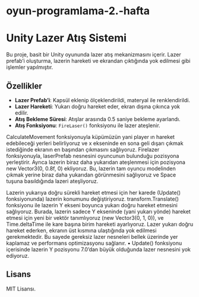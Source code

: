 # oyun-programlama-2.-hafta
# Unity Lazer Atış Sistemi

Bu proje, basit bir Unity oyununda lazer atış mekanizmasını içerir. Lazer prefab’i oluşturma, lazerin hareketi ve ekrandan çıktığında yok edilmesi gibi işlemler yapılmıştır.

## Özellikler
- **Lazer Prefab’i**: Kapsül eklenip ölçeklendirildi, materyal ile renklendirildi.
- **Lazer Hareketi**: Yukarı doğru hareket eder, ekran dışına çıkınca yok edilir.
- **Atış Bekleme Süresi**: Atışlar arasında 0.5 saniye bekleme ayarlandı.
- **Atış Fonksiyonu**: `FireLaser()` fonksiyonu ile lazer ateşlenir.


CalculateMovement fonksiyonuyla küpümüzün yani player ın hareket edebileceği yerleri belirliyoruz ve x ekseninde en sona geli dışarı çıkmak istediğinde ekranın en başından çıkmasını sağlıyoruz.
Firelazer  fonksiyonuyla, laserPrefab nesnesini oyuncunun bulunduğu pozisyona yerleştirir. Ayrıca lazerin biraz daha yukarıdan ateşlenmesi için pozisyona new Vector3(0, 0.8f, 0) ekliyoruz. Bu, lazerin tam oyuncu modelinden çıkmak yerine biraz daha yukarıdan görünmesini sağlıyoruz ve Space tuşuna basıldığında lazeri ateşliyoruz.

Lazerin yukarıya doğru sürekli hareket etmesi için her karede (Update() fonksiyonunda) lazerin konumunu değiştiriyoruz. transform.Translate() fonksiyonu ile lazerin Y ekseni boyunca yukarı doğru hareket etmesini sağlıyoruz.
Burada, lazerin sadece Y ekseninde (yani yukarı yönde) hareket etmesi için yeni bir vektör tanımlıyoruz (new Vector3(0, 1, 0)), ve Time.deltaTime ile kare başına birim hareketi ayarlıyoruz.
Lazer yukarı doğru hareket ederken, ekranın üst kısmına ulaştığında yok edilmesi gerekmektedir. Bu sayede gereksiz lazer nesneleri bellek üzerinde yer kaplamaz ve performans optimizasyonu sağlanır. 
•	Update() fonksiyonu içerisinde lazerin Y pozisyonu 7.0’dan büyük olduğunda lazer nesnesini yok ediyoruz.



## Lisans
MIT Lisansı.

